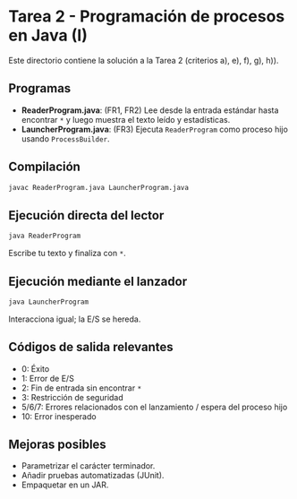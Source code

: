 # Tarea 2 - Programación de procesos en Java (I)

Este directorio contiene la solución a la Tarea 2 (criterios a), e), f), g), h)).

## Programas

- **ReaderProgram.java**: (FR1, FR2) Lee desde la entrada estándar hasta encontrar `*` y luego muestra el texto leído y estadísticas.
- **LauncherProgram.java**: (FR3) Ejecuta `ReaderProgram` como proceso hijo usando `ProcessBuilder`.

## Compilación
```bash
javac ReaderProgram.java LauncherProgram.java
```

## Ejecución directa del lector
```bash
java ReaderProgram
```
Escribe tu texto y finaliza con `*`.

## Ejecución mediante el lanzador
```bash
java LauncherProgram
```
Interacciona igual; la E/S se hereda.

## Códigos de salida relevantes
- 0: Éxito
- 1: Error de E/S
- 2: Fin de entrada sin encontrar `*`
- 3: Restricción de seguridad
- 5/6/7: Errores relacionados con el lanzamiento / espera del proceso hijo
- 10: Error inesperado

## Mejoras posibles
- Parametrizar el carácter terminador.
- Añadir pruebas automatizadas (JUnit).
- Empaquetar en un JAR.
